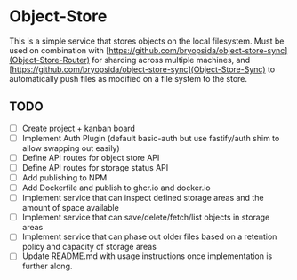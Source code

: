 # Object-Store
This is a simple service that stores objects on the local filesystem. Must be used on combination with [https://github.com/bryopsida/object-store-sync](Object-Store-Router) for sharding across multiple machines, and [https://github.com/bryopsida/object-store-sync](Object-Store-Sync) to automatically push files as modified on a file system to the store.

## TODO
- [ ] Create project + kanban board
- [ ] Implement Auth Plugin (default basic-auth but use fastify/auth shim to allow swapping out easily)
- [ ] Define API routes for object store API
- [ ] Define API routes for storage status API
- [ ] Add publishing to NPM
- [ ] Add Dockerfile and publish to ghcr.io and docker.io
- [ ] Implement service that can inspect defined storage areas and the amount of space available
- [ ] Implement service that can save/delete/fetch/list objects in storage areas
- [ ] Implement service that can phase out older files based on a retention policy and capacity of storage areas
- [ ] Update README.md with usage instructions once implementation is further along.
